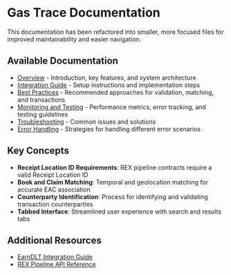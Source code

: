 
# Gas Trace Documentation

This documentation has been refactored into smaller, more focused files for improved maintainability and easier navigation.

## Available Documentation

- [Overview](./overview.md) - Introduction, key features, and system architecture
- [Integration Guide](./integration-guide.md) - Setup instructions and implementation steps
- [Best Practices](./best-practices.md) - Recommended approaches for validation, matching, and transactions
- [Monitoring and Testing](./monitoring.md) - Performance metrics, error tracking, and testing guidelines
- [Troubleshooting](./troubleshooting.md) - Common issues and solutions
- [Error Handling](./error-handling.md) - Strategies for handling different error scenarios

## Key Concepts

- **Receipt Location ID Requirements**: REX pipeline contracts require a valid Receipt Location ID
- **Book and Claim Matching**: Temporal and geolocation matching for accurate EAC association
- **Counterparty Identification**: Process for identifying and validating transaction counterparties
- **Tabbed Interface**: Streamlined user experience with search and results tabs

## Additional Resources

- [EarnDLT Integration Guide](../earndlt-integration.md)
- [REX Pipeline API Reference](../rex-pipeline-api.md)
